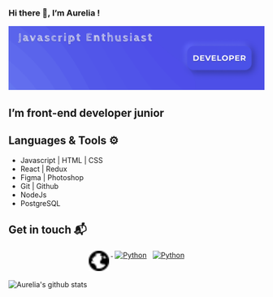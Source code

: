 ### Hi there 👋, I’m Aurelia !

![Cover](https://github.com/aureliasegarra/aureliasegarra/blob/main/img/cover.png)

## I’m front-end developer junior

## Languages & Tools :gear:

- Javascript | HTML | CSS 
- React | Redux 
- Figma | Photoshop
- Git | Github
- NodeJs 
- PostgreSQL

## Get in touch :mailbox_with_mail:

<p align="center">
 <a href="https://github.com/aureliasegarra/" target="_blank" rel="noopener noreferrer"> <img src="https://raw.githubusercontent.com/iconic/open-iconic/master/svg/globe.svg" alt="Python" height="40" style="vertical-align:top; margin:4px"> </a>
 <a href="https://linkedin.com/in/aureliasegarra" target="_blank" rel="noopener noreferrer"> <img src="https://cdn.jsdelivr.net/npm/simple-icons@v3/icons/linkedin.svg" alt="Python" height="40" style="vertical-align:top; margin:4px"></a>
 <a href="mailto:av.segarra@gmail.com"> <img src="https://cdn.jsdelivr.net/npm/simple-icons@v3/icons/gmail.svg" alt="Python" height="40" style="vertical-align:top; margin:4px"></a>
</p>



![Aurelia's github stats](https://github-readme-stats.vercel.app/api?username=aureliasegarra)


















